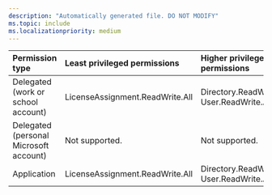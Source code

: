 ```yaml
---
description: "Automatically generated file. DO NOT MODIFY"
ms.topic: include
ms.localizationpriority: medium
---
```


|Permission type|Least privileged permissions|Higher privileged permissions|
|:---|:---|:---|
|Delegated (work or school account)|LicenseAssignment.ReadWrite.All|Directory.ReadWrite.All, User.ReadWrite.All|
|Delegated (personal Microsoft account)|Not supported.|Not supported.|
|Application|LicenseAssignment.ReadWrite.All|Directory.ReadWrite.All, User.ReadWrite.All|

